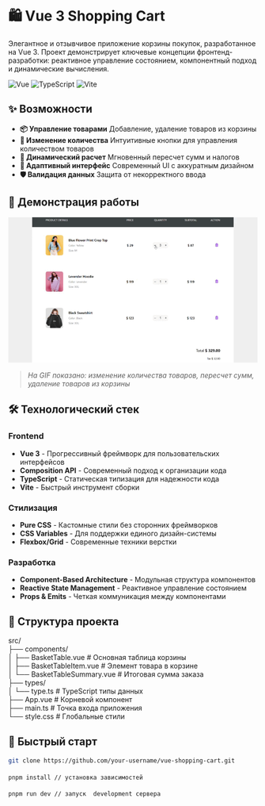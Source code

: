 # 🛍️ Vue 3 Shopping Cart

Элегантное и отзывчивое приложение корзины покупок, разработанное на Vue 3. Проект демонстрирует ключевые концепции фронтенд-разработки: реактивное управление состоянием, компонентный подход и динамические вычисления.

![Vue](https://img.shields.io/badge/Vue.js-35495E?style=for-the-badge&logo=vuedotjs&logoColor=4FC08D)
![TypeScript](https://img.shields.io/badge/TypeScript-007ACC?style=for-the-badge&logo=typescript&logoColor=white)
![Vite](https://img.shields.io/badge/Vite-B73BFE?style=for-the-badge&logo=vite&logoColor=FFD62E)

## ✨ Возможности

- **📦 Управление товарами** Добавление, удаление товаров из корзины
- **🔢 Изменение количества** Интуитивные кнопки для управления количеством товаров
- **💸 Динамический расчет** Мгновенный пересчет сумм и налогов
- **🎨 Адаптивный интерфейс** Современный UI с аккуратным дизайном
- **🛡️ Валидация данных** Защита от некорректного ввода

## 🎥 Демонстрация работы

<!-- ВСТАВЬТЕ ВАШУ GIF-АНИМАЦИЮ ЗДЕСЬ -->
![Демонстрация работы приложения](./basket.gif)
<!-- ЗАМЕНИТЕ ВЫШЕСТОЯЩУЮ ССЫЛКУ НА ВАШУ REAL GIF -->

> *На GIF показано: изменение количества товаров, пересчет сумм, удаление товаров из корзины*

## 🛠️ Технологический стек

### Frontend
- **Vue 3** - Прогрессивный фреймворк для пользовательских интерфейсов
- **Composition API** - Современный подход к организации кода
- **TypeScript** - Статическая типизация для надежности кода
- **Vite** - Быстрый инструмент сборки

### Стилизация
- **Pure CSS** - Кастомные стили без сторонних фреймворков
- **CSS Variables** - Для поддержки единого дизайн-системы
- **Flexbox/Grid** - Современные техники верстки

### Разработка
- **Component-Based Architecture** - Модульная структура компонентов
- **Reactive State Management** - Реактивное управление состоянием
- **Props & Emits** - Четкая коммуникация между компонентами

## 📁 Структура проекта
src/  
├── components/  
│ ├── BasketTable.vue # Основная таблица корзины  
│ ├── BasketTableItem.vue # Элемент товара в корзине  
│ └── BasketTableSummary.vue # Итоговая сумма заказа  
├── types/  
│ └── type.ts # TypeScript типы данных  
├── App.vue # Корневой компонент  
├── main.ts # Точка входа приложения  
└── style.css # Глобальные стили


## 🚀 Быстрый старт
```bash
git clone https://github.com/your-username/vue-shopping-cart.git

pnpm install // установка зависимостей

pnpm run dev // запуск  development сервера
